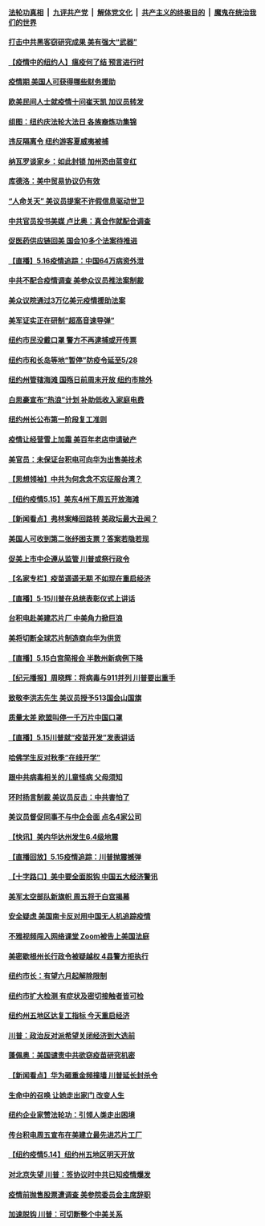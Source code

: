 

####  [法轮功真相](../../../../basic/blob/master/README.md?t=05171902) &nbsp;|&nbsp; [九评共产党](../../../../9ping.md/blob/master/README.md?t=05171902) &nbsp;|&nbsp; [解体党文化](../../../../jtdwh.md/blob/master/README.md?t=05171902)  &nbsp;|&nbsp; [共产主义的终极目的](../../../../gczydzjmd.md/blob/master/README.md?t=05171902) &nbsp;|&nbsp; [魔鬼在统治我们的世界](../../../../mgztzwmdsj.md/blob/master/README.md?t=05171902) 

#### [打击中共黑客窃研究成果 美有强大“武器”](../pages/nsc412/n12110521.md?t=05171902) 

#### [【疫情中的纽约人】瘟疫何了结 预言进行时](../pages/nsc412/n12115416.md?t=05171902) 

#### [疫情期 美国人可获得哪些财务援助](../pages/nsc412/n12115401.md?t=05171902) 

#### [欧美民间人士就疫情十问崔天凯 加议员转发](../pages/nsc412/n12115226.md?t=05171902) 

#### [组图：纽约庆法轮大法日 各族裔炼功集锦](../pages/nsc412/n12096261.md?t=05171902) 

#### [违反隔离令  纽约游客夏威夷被捕](../pages/nsc412/n12114930.md?t=05171902) 

#### [纳瓦罗谈家乡：如此封锁 加州恐由蓝变红](../pages/nsc412/n12114760.md?t=05171902) 

#### [库德洛：美中贸易协议仍有效](../pages/nsc412/n12114866.md?t=05171902) 

#### [“人命关天” 美议员提案不许假信息驱动世卫](../pages/nsc412/n12114792.md?t=05171902) 

#### [中共官员投书美媒 卢比奥：真合作就配合调查](../pages/nsc412/n12114709.md?t=05171902) 

#### [促医药供应链回美 国会10多个法案待推进](../pages/nsc412/n12114692.md?t=05171902) 

#### [【直播】5.16疫情追踪：中国64万病资外泄](../pages/nsc412/n12114542.md?t=05171902) 

#### [中共不配合疫情调查 美参众议员推法案制裁](../pages/nsc412/n12113326.md?t=05171902) 

#### [美众议院通过3万亿美元疫情援助法案](../pages/nsc412/n12114497.md?t=05171902) 

#### [美军证实正在研制“超高音速导弹”](../pages/nsc412/n12114188.md?t=05171902) 

#### [纽约市民没戴口罩  警方不再逮捕或开传票](../pages/nsc412/n12113855.md?t=05171902) 

#### [纽约市和长岛等地“暂停”防疫令延至5/28](../pages/nsc412/n12113811.md?t=05171902) 

#### [纽约州管辖海滩 国殇日前周末开放   纽约市除外](../pages/nsc412/n12113860.md?t=05171902) 

#### [白思豪宣布“热浪”计划  补助低收入家庭电费](../pages/nsc412/n12113796.md?t=05171902) 

#### [纽约州长公布第一阶段复工准则](../pages/nsc412/n12113906.md?t=05171902) 

#### [疫情让经营雪上加霜 美百年老店申请破产](../pages/nsc412/n12113864.md?t=05171902) 

#### [美官员：未保证台积电可向华为出售美技术](../pages/nsc412/n12113566.md?t=05171902) 

#### [【思想领袖】中共为何念念不忘征服台湾？](../pages/nsc412/n11886913.md?t=05171902) 

#### [【纽约疫情5.15】美东4州下周五开放海滩](../pages/nsc412/n12111652.md?t=05171902) 

#### [【新闻看点】弗林案峰回路转 美政坛最大丑闻？](../pages/nsc412/n12113049.md?t=05171902) 

#### [美国人可收到第二张纾困支票？答案若隐若现](../pages/nsc412/n12113307.md?t=05171902) 

#### [促美上市中企遵从监管 川普或祭行政令](../pages/nsc412/n12113285.md?t=05171902) 

#### [【名家专栏】疫苗遥遥无期 不如现在重启经济](../pages/nsc412/n12110545.md?t=05171902) 

#### [【直播】5·15川普在总统表彰仪式上讲话](../pages/nsc412/n12112699.md?t=05171902) 

#### [台积电赴美建芯片厂 中美角力掀巨浪](../pages/nsc412/n12112963.md?t=05171902) 

#### [美将切断全球芯片制造商向华为供货](../pages/nsc412/n12112865.md?t=05171902) 

#### [【直播】5.15白宫简报会 半数州新病例下降](../pages/nsc412/n12112673.md?t=05171902) 

#### [【纪元播报】周晓辉：将病毒与911并列 川普要出重手](../pages/nsc412/n12110571.md?t=05171902) 

#### [致敬李洪志先生 美议员授予513国会山国旗](../pages/nsc412/n12112087.md?t=05171902) 

#### [质量太差 欧盟叫停一千万片中国口罩](../pages/nsc412/n12112723.md?t=05171902) 

#### [【直播】5.15川普就“疫苗开发”发表讲话](../pages/nsc412/n12112672.md?t=05171902) 

#### [哈佛学生反对秋季“在线开学”](../pages/nsc412/n12112797.md?t=05171902) 

#### [跟中共病毒相关的儿童怪病 父母须知](../pages/nsc412/n12112558.md?t=05171902) 

#### [环时扬言制裁 美议员反击：中共害怕了](../pages/nsc412/n12112577.md?t=05171902) 

#### [美议员督促同事不与中企会面 点名4家公司](../pages/nsc412/n12111778.md?t=05171902) 

#### [【快讯】美内华达州发生6.4级地震](../pages/nsc412/n12112055.md?t=05171902) 

#### [【直播回放】5.15疫情追踪：川普抛震撼弹](../pages/nsc412/n12111731.md?t=05171902) 

#### [【十字路口】美中要全面脱钩 中国五大经济警讯](../pages/nsc412/n12110809.md?t=05171902) 

#### [美军太空部队新旗帜 周五将于白宫揭幕](../pages/nsc412/n12111269.md?t=05171902) 

#### [安全疑虑 美国南卡反对用中国无人机追踪疫情](../pages/nsc412/n12111065.md?t=05171902) 

#### [不雅视频闯入网络课堂 Zoom被告上美国法庭](../pages/nsc412/n12110573.md?t=05171902) 

#### [美密歇根州长行政令被疑越权 4县警方拒执行](../pages/nsc412/n12110983.md?t=05171902) 

#### [纽约市长：有望六月起解除限制](../pages/nsc412/n12110864.md?t=05171902) 

#### [纽约市扩大检测  有症状及密切接触者皆可检](../pages/nsc412/n12110872.md?t=05171902) 

#### [纽约州五地区达复工指标 今天重启经济](../pages/nsc412/n12110857.md?t=05171902) 

#### [川普：政治反对派希望关闭经济到大选前](../pages/nsc412/n12109474.md?t=05171902) 

#### [蓬佩奥：美国谴责中共欲窃疫苗研究机密](../pages/nsc412/n12110340.md?t=05171902) 

#### [【新闻看点】华为砸重金频撞墙 川普延长封杀令](../pages/nsc412/n12109369.md?t=05171902) 

#### [生命中的召唤 让她走出家门 改变人生](../pages/nsc412/n12109326.md?t=05171902) 

#### [纽约企业家赞法轮功：引领人类走出困境](../pages/nsc412/n12106267.md?t=05171902) 

#### [传台积电周五宣布在美建立最先进芯片工厂](../pages/nsc412/n12109634.md?t=05171902) 

#### [【纽约疫情5.14】纽约州五地区明天开放](../pages/nsc412/n12108168.md?t=05171902) 

#### [对北京失望 川普：签协议时中共已知疫情爆发](../pages/nsc412/n12109191.md?t=05171902) 

#### [疫情前抛售股票遭调查 美参院委员会主席辞职](../pages/nsc412/n12109402.md?t=05171902) 

#### [加速脱钩 川普：可切断整个中美关系](../pages/nsc412/n12109208.md?t=05171902) 

